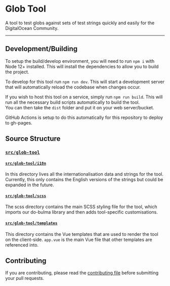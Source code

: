 # Glob Tool

A tool to test globs against sets of test strings quickly and easily for the DigitalOcean Community.

---

## Development/Building

To setup the build/develop environment, you will need to run `npm i` with Node 12+ installed. This will install the
 dependencies to allow you to build the project.

To develop for this tool run `npm run dev`.
This will start a development server that will automatically reload the codebase when changes occur.

If you wish to host this tool on a service, simply run `npm run build`. This will run all the necessary build scripts
 automatically to build the tool.\
You can then take the `dist` folder and put it on your web server/bucket.

GitHub Actions is setup to do this automatically for this repository to deploy to gh-pages.

## Source Structure

### [`src/glob-tool`](./src/glob-tool)

#### [`src/glob-tool/i18n`](./src/glob-tool/i18n)

In this directory lives all the internationalisation data and strings for the tool.
Currently, this only contains the English versions of the strings but could be expanded in the future.

#### [`src/glob-tool/scss`](./src/glob-tool/scss)

The scss directory contains the main SCSS styling file for the tool, which imports our do-bulma library and then adds
 tool-specific customisations.

#### [`src/glob-tool/templates`](./src/glob-tool/templates)

This directory contains the Vue templates that are used to render the tool on the client-side.
`app.vue` is the main Vue file that other templates are referenced into.

## Contributing

If you are contributing, please read the [contributing file](CONTRIBUTING.md) before submitting your pull requests.
